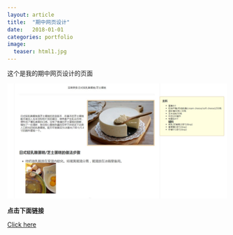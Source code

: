 ```yaml
---
layout: article
title:  "期中网页设计"
date:   2018-01-01
categories: portfolio
image:
  teaser: html1.jpg
---
```


这个是我的期中网页设计的页面

![预览](\images\预览.jpg)

<strong>点击下面链接</strong>

[Click here](https://a774032767.github.io/portfolio/qzzt/qzzt.html)